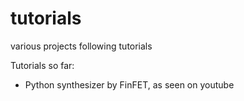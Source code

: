 # tutorials
various projects following tutorials 

Tutorials so far:
* Python synthesizer by FinFET, as seen on youtube
